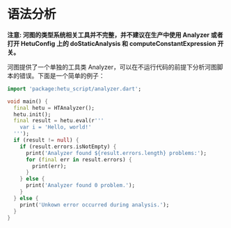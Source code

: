 # 语法分析

**注意: 河图的类型系统相关工具并不完整，并不建议在生产中使用 Analyzer 或者打开 HetuConfig 上的 doStaticAnalysis 和 computeConstantExpression 开关。**

河图提供了一个单独的工具类 Analyzer，可以在不运行代码的前提下分析河图脚本的错误。下面是一个简单的例子：

```dart
import 'package:hetu_script/analyzer.dart';

void main() {
  final hetu = HTAnalyzer();
  hetu.init();
  final result = hetu.eval(r'''
    var i = 'Hello, world!'
  ''');
  if (result != null) {
    if (result.errors.isNotEmpty) {
      print('Analyzer found ${result.errors.length} problems:');
      for (final err in result.errors) {
        print(err);
      }
    } else {
      print('Analyzer found 0 problem.');
    }
  } else {
    print('Unkown error occurred during analysis.');
  }
}

```
